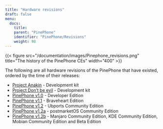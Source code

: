 ```yaml
---
title: "Hardware revisions"
draft: false
menu:
  docs:
    title:
    parent: "PinePhone"
    identifier: "PinePhone/Revisions"
    weight: 98
---
```


{{< figure src="/documentation/images/Pinephone_revisions.png" title="The history of the PinePhone CEs" width="400" >}}

The following are all hardware revisions of the PinePhone that have existed, ordered by the time of their releases:

* [Project Anakin](/documentation/PinePhone/Revisions/Project_Anakin) - Development kit
* [Project Don’t be evil](/documentation/PinePhone/Revisions/Project_Dont_be_evil) - Development kit
* [PinePhone v1.0](/documentation/PinePhone/Revisions/PinePhone_v1.0_-Dev) - Developer Edition
* [PinePhone v1.1](/documentation/PinePhone/Revisions/PinePhone_v1.1_-_Braveheart) - Braveheart Edition
* [PinePhone v1.2](/documentation/PinePhone/Revisions/PinePhone_v1.2) - Ubports Community Edition
* [PinePhone v1.2a](/documentation/PinePhone/Revisions/PinePhone_v1.2a) - postmarketOS Community Edition
* [PinePhone v1.2b](/documentation/PinePhone/Revisions/PinePhone_v1.2b) - Manjaro Community Edition, KDE Community Edition, Mobian Community Edition and Beta Edition
